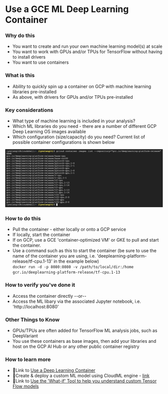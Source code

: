 # Use a GCE ML Deep Learning Container

### Why do this
 - You want to create and run your own machine learning model(s) at scale
 - You want to work with GPUs and/or TPUs for TensorFlow without having to install drivers
 - You want to use containers

### What is this
 - Ability to quickly spin up a container on GCP with machine learning libraries pre-installed
 - As above, with drivers for GPUs and/or TPUs pre-installed

### Key considerations
 - What type of machine learning is included in your analysis?
 - Which ML libraries do you need - there are a number of different GCP Deep Learning OS images available
 - Which configuration (size/capacity) do you need?  Current list of possible container configurations is shown below

 [![ml-containers](/images/ml-containers.png)]()

### How to do this
 - Pull the container - either locally or onto a GCP service
 - If locally, start the container
 - If on GCP, use a GCE 'container-optimized VM' or GKE to pull and start the container.
 - Use a command such as this to start the container (be sure to use the name of the container you are using, i.e. 'deeplearning-platform-release/tf-cpu.1-13' in the example below)   
      `docker run -d -p 8080:8080 -v /path/to/local/dir:/home gcr.io/deeplearning-platform-release/tf-cpu.1-13`

### How to verify you've done it
 - Access the container directly --or-- 
 - Access the ML libary via the associated Jupyter notebook, i.e. 'http://localhost:8080'

### Other Things to Know
 - GPUs/TPUs are often added for TensorFlow ML analysis jobs, such as DeepVariant
 - You use these containers as base images, then add your libraries and host on the GCP AI Hub or any other public container registry


### How to learn more
 - 📘Link to [Use a Deep Learning Container](https://cloud.google.com/blog/products/ai-machine-learning/introducing-deep-learning-containers-consistent-and-portable-environments)
 - 📘Create & deploy a custom ML model using CloudML engine - [link](https://cloud.google.com/blog/products/gcp/genomic-ancestry-inference-with-deep-learning)
 - 📘Link to [Use the 'What-if' Tool to help you understand custom Tensor Flow models](https://cloud.google.com/blog/products/ai-machine-learning/introducing-the-what-if-tool-for-cloud-ai-platform-models)
